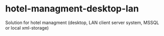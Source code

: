# hotel-managment-desktop-lan
Solution for hotel managment (desktop, LAN client server system, MSSQL or local xml-storage) 
